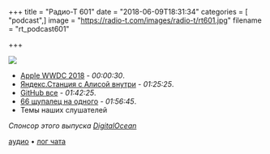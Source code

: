 +++
title = "Радио-Т 601"
date = "2018-06-09T18:31:34"
categories = [ "podcast",]
image = "https://radio-t.com/images/radio-t/rt601.jpg"
filename = "rt_podcast601"

+++

![](https://radio-t.com/images/radio-t/rt601.jpg)

- [Apple WWDC 2018](https://www.digitaltrends.com/mobile/wwdc-2018-news/) - *00:00:30*.
- [Яндекс.Станция с Алисой внутри](https://station.yandex.ru/) - *01:25:25*.
- [GitHub все](https://blog.github.com/2018-06-04-github-microsoft/) - *01:42:25*.
- [66 щупалец на одного](https://www.destroyallsoftware.com/blog/2017/the-biggest-and-weirdest-commits-in-linux-kernel-git-history) - *01:56:45*.
- Темы наших слушателей

*Спонсор этого выпуска [DigitalOcean](https://www.digitalocean.com)*


[аудио](http://cdn.radio-t.com/rt_podcast601.mp3) • [лог чата](http://chat.radio-t.com/logs/radio-t-601.html)
<audio src="http://cdn.radio-t.com/rt_podcast601.mp3" preload="none"></audio>